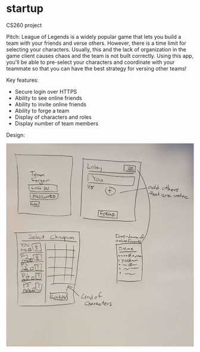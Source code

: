 # startup
CS260 project

Pitch:
League of Legends is a widely popular game that lets you build a team with your friends and verse others. However, there is a time limit for selecting your characters. Usually, this and the lack of organization in the game client causes chaos and the team is not built correctly. Using this app, you'll be able to pre-select your characters and coordinate with your teammate so that you can have the best strategy for versing other teams!

Key features:
* Secure login over HTTPS
* Ability to see online friends
* Ability to invite online friends
* Ability to forge a team
* Display of characters and roles
* Display number of team members

Design:

![alt text](https://github.com/jk123121/startup/blob/main/Design.jpg?width=810&height=874)
